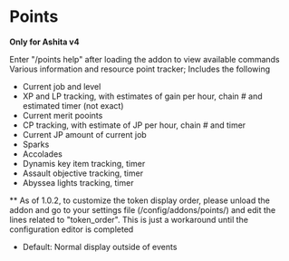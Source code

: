 # Points
**Only for Ashita v4**

Enter "/points help" after loading the addon to view available commands
Various information and resource point tracker; Includes the following
- Current job and level
- XP and LP tracking, with estimates of gain per hour, chain # and estimated timer (not exact)
- Current merit pooints
- CP tracking, with estimate of JP per hour, chain # and timer
- Current JP amount of current job
- Sparks
- Accolades
- Dynamis key item tracking, timer
- Assault objective tracking, timer
- Abyssea lights tracking, timer

** As of 1.0.2, to customize the token display order, please unload the addon and go to your settings file (/config/addons/points/) and edit the lines related to "token_order". This is just a workaround until the configuration editor is completed
- Default: Normal display outside of events
